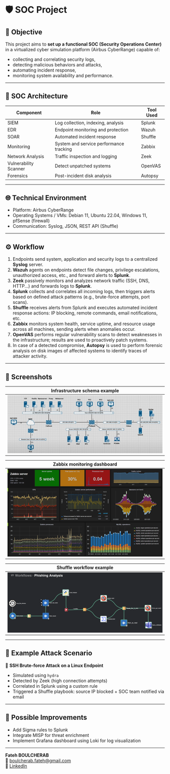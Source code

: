# 🛡️ SOC Project

## 🎯 Objective

This project aims to **set up a functional SOC (Security Operations Center)** in a virtualized cyber simulation platform (Airbus CyberRange) capable of:
- collecting and correlating security logs,
- detecting malicious behaviors and attacks,
- automating incident response,
- monitoring system availability and performance.

---

## 🧱 SOC Architecture

| Component   | Role                                      | Tool Used |
|-------------|-------------------------------------------|------------|
| SIEM        | Log collection, indexing, analysis        | Splunk     |
| EDR         | Endpoint monitoring and protection        | Wazuh      |
| SOAR        | Automated incident response               | Shuffle    |
| Monitoring  | System and service performance tracking   | Zabbix     |
| Network Analysis | Traffic inspection and logging      | Zeek       |
| Vulnerability Scanner | Detect unpatched systems        |	OpenVAS    |
| Forensics	  | Post-incident disk analysis	              | Autopsy    |

---

## 🌐 Technical Environment

- Platform: Airbus CyberRange
- Operating Systems / VMs: Debian 11, Ubuntu 22.04, Windows 11, pfSense (firewall)
- Communication: Syslog, JSON, REST API (Shuffle)

---

## ⚙️ Workflow

1. Endpoints send system, application and security logs to a centralized **Syslog** server.
2. **Wazuh** agents on endpoints detect file changes, privilege escalations, unauthorized access, etc., and forward alerts to **Splunk**.
3. **Zeek** passively monitors and analyzes network traffic (SSH, DNS, HTTP...) and forwards logs to **Splunk**.
4. **Splunk** collects and correlates all incoming logs, then triggers alerts based on defined attack patterns (e.g., brute-force attempts, port scans).
5. **Shuffle** receives alerts from Splunk and executes automated incident response actions: IP blocking, remote commands, email notifications, etc.
6. **Zabbix** monitors system health, service uptime, and resource usage across all machines, sending alerts when anomalies occur.
7. **OpenVAS** performs regular vulnerability scans to detect weaknesses in the infrastructure; results are used to proactively patch systems.
8. In case of a detected compromise, **Autopsy** is used to perform forensic analysis on disk images of affected systems to identify traces of attacker activity.


---

## 📸 Screenshots

| Infrastructure schema example       |
|-------------------------------------|
| ![infrastructure_example](media/infrastructure_example.png) |

| Zabbix monitoring dashboard          |
|--------------------------------------|
| ![zabbix_dashboard](media/zabbix_dashboard.png) |

| Shuffle workflow example            |
|-------------------------------------|
| ![shuffle_playbook](media/shuffle_playbook.png) |

---

## 📜 Example Attack Scenario

📍 **SSH Brute-force Attack on a Linux Endpoint**

- Simulated using `hydra`
- Detected by Zeek (high connection attempts)
- Correlated in Splunk using a custom rule
- Triggered a Shuffle playbook: source IP blocked + SOC team notified via email

---

## 🚀 Possible Improvements

- Add Sigma rules to Splunk
- Integrate MISP for threat enrichment
- Implement Grafana dashboard using Loki for log visualization

---

**Fateh BOULCHERAB**  
📧 boulcherab.fateh@gmail.com  
🔗 [LinkedIn](https://www.linkedin.com/in/bfateh)

